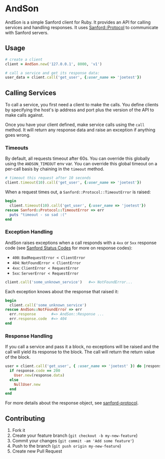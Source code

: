 # AndSon

AndSon is a simple Sanford client for Ruby.  It provides an API for calling services and handling responses.  It uses [Sanford::Protocol](https://github.com/redding/sanford-protocol) to communicate with Sanford servers.

## Usage

```ruby
# create a client
client = AndSon.new('127.0.0.1', 8000, 'v1')

# call a service and get its response data:
user_data = client.call('get_user', {:user_name => 'joetest'})
```

## Calling Services

To call a service, you first need a client to make the calls.  You define clients by specifying the host's ip address and port plus the version of the API to make calls against.

Once you have your client defined, make service calls using the `call` method.  It will return any response data and raise an exception if anything goes wrong.

### Timeouts

By default, all requests timeout after 60s.  You can override this globally using the `ANDSON_TIMEOUT` env var. You can override this global timeout on a per-call basis by chaining in the `timeout` method.

```ruby
# timeout this request after 10 seconds
client.timeout(10).call('get_user', {:user_name => 'joetest'})
```

When a request times out, a `Sanford::Protocol::TimeoutError` is raised:

```ruby
begin
  client.timeout(10).call('get_user', {:user_name => 'joetest'})
rescue Sanford::Protocol::TimeoutError => err
  puts "timeout - so sad :("
end
```

### Exception Handling

AndSon raises exceptions when a call responds with a `4xx` or `5xx` response code (see [Sanford Status Codes](https://github.com/redding/sanford-protocol#status-codes) for more on response codes):

* `400`: `BadRequestError < ClientError`
* `404`: `NotFoundError < ClientError`
* `4xx`: `ClientError < RequestError`
* `5xx`: `ServerError < RequestError`

```ruby
client.call('some_unknown_service')   #=> NotFoundError...
```

Each exception knows about the response that raised it:

```ruby
begin
  client.call('some_unknown_service')
rescue AndSon::NotFoundError => err
  err.response       #=> AndSon::Response ...
  err.response.code  #=> 404
end
```

### Response Handling

If you call a service and pass it a block, no exceptions will be raised and the call will yield its response to the block.  The call will return the return value of the block.

```ruby
user = client.call('get_user', { :user_name => 'joetest' }) do |response|
  if response.code == 200
    User.new(response.data)
  else
    NullUser.new
  end
end
```

For more details about the response object, see [sanford-protocol](https://github.com/redding/sanford-protocol#response).

## Contributing

1. Fork it
2. Create your feature branch (`git checkout -b my-new-feature`)
3. Commit your changes (`git commit -am 'Add some feature'`)
4. Push to the branch (`git push origin my-new-feature`)
5. Create new Pull Request
